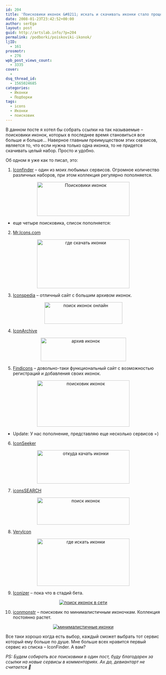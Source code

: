 ```yaml
---
id: 204
title: 'Поисковики иконок &#8211; искать и скачивать иконки стало проще'
date: 2008-01-23T23:42:52+00:00
author: serEga
layout: post
guid: http://artslab.info/?p=204
permalink: /podborki/poiskoviki-ikonok/
ljID:
  - 161
prosmotr:
  - 276
wpb_post_views_count:
  - 3335
cover:
  - 
dsq_thread_id:
  - 1565024685
categories:
  - Иконки
  - Подборки
tags:
  - icons
  - Иконки
  - поисковик
---
```

В данном посте я хотел бы собрать ссылки на так называемые &#8211; поисковики иконок, которых в последнее время становиться все больше и больше&#8230; Наверное главным преимуществом этих сервисов, является то, что если нужна только одна иконка, то не придется скачивать целый набор. Просто и удобно.

Об одном я уже как то писал, это:

1. <a href="http://www.iconfinder.net/" target="_blank" rel="nofollow">Iconfinder</a> &#8211; один из моих любымых сервисов. Огромное количество различных наборов, при этом коллекция регулярно пополняется.

<center>
  <a href="http://artslab.info/wp-content/uploads/iconfinder.jpg"><img src="http://artslab.info/wp-content/uploads/iconfinder-300x110.jpg" alt="Поисковики иконок" title="iconfinder" width="300" height="110" class="alignnone size-medium wp-image-945" /></a>
</center>

+ еще четыре поисковика, список пополняется:

2. <a href="http://mricons.com/" target="_blank" rel="nofollow">Mr.Icons.com</a>

<center>
  <a href="http://artslab.info/wp-content/uploads/mricons_poisk_icons.jpg"><img src="http://artslab.info/wp-content/uploads/mricons_poisk_icons-300x158.jpg" alt="где скачать иконки" title="mricons_poisk_icons" width="300" height="158" class="alignnone size-medium wp-image-2165" srcset="http://img.artslab.info/mricons_poisk_icons-300x158.jpg 300w, http://img.artslab.info/mricons_poisk_icons.jpg 649w" sizes="(max-width: 300px) 100vw, 300px" /></a>
</center>

3. <a href="http://www.iconspedia.com/" rel="nofollow">Iconspedia</a> &#8211; отличный сайт с большим архивом иконок.

<center>
  <a href="http://artslab.info/wp-content/uploads/iconspedia.jpg"><img src="http://artslab.info/wp-content/uploads/iconspedia.jpg" alt="поиск иконок онлайн" title="iconspedia" width="253" height="70" class="alignnone size-full wp-image-947" /></a>
</center>

4. <a href="http://www.iconarchive.com/" target="_blank" rel="nofollow">IconArchive</a>

<center>
  <a href="http://artslab.info/wp-content/uploads/iconarchive.jpg"><img src="http://artslab.info/wp-content/uploads/iconarchive.jpg" alt="архив иконок" title="iconarchive" width="277" height="76" class="alignnone size-full wp-image-948" /></a>
</center>

5. <a href="http://findicons.com/" rel="nofollow">Findicons</a> &#8211; довольно-таки функциональный сайт с возможностью регистраций и добавления своих иконок.

<center>
  <a href="http://artslab.info/wp-content/uploads/findicons.jpg"><img src="http://artslab.info/wp-content/uploads/findicons-300x150.jpg" alt="поисковик иконок" title="findicons" width="300" height="150" class="alignnone size-medium wp-image-949" srcset="http://img.artslab.info/findicons-300x150.jpg 300w, http://img.artslab.info/findicons.jpg 609w" sizes="(max-width: 300px) 100vw, 300px" /></a>
</center>

+ Update: У нас пополнение, представляю еще несколько сервисов =)

6. <a href="http://www.iconseeker.com/" rel="nofollow">IconSeeker</a>

<center>
  <a href="http://artslab.info/wp-content/uploads/iconseeker.jpg"><img src="http://artslab.info/wp-content/uploads/iconseeker-300x108.jpg" alt="откуда качать иконки" title="iconseeker" width="300" height="108" class="alignnone size-medium wp-image-2167" srcset="http://img.artslab.info/iconseeker-300x108.jpg 300w, http://img.artslab.info/iconseeker.jpg 458w" sizes="(max-width: 300px) 100vw, 300px" /></a>
</center>

7. <a href="http://icons-search.com/" rel="nofollow">iconsSEARCH</a>

<center>
  <a href="http://artslab.info/wp-content/uploads/iconssearch.jpg"><img src="http://artslab.info/wp-content/uploads/iconssearch-300x88.jpg" alt="поиск иконок" title="iconssearch" width="300" height="88" class="alignnone size-medium wp-image-2168" srcset="http://img.artslab.info/iconssearch-300x88.jpg 300w, http://img.artslab.info/iconssearch.jpg 593w" sizes="(max-width: 300px) 100vw, 300px" /></a>
</center>

8. <a href="http://veryicon.com/" rel="nofollow">VeryIcon</a>

<center>
  <a href="http://artslab.info/wp-content/uploads/veryicon.jpg"><img src="http://artslab.info/wp-content/uploads/veryicon-300x153.jpg" alt="где искать иконки" title="veryicon" width="300" height="153" class="alignnone size-medium wp-image-2169" srcset="http://img.artslab.info/veryicon-300x153.jpg 300w, http://img.artslab.info/veryicon.jpg 570w" sizes="(max-width: 300px) 100vw, 300px" /></a>
</center>

9. <a href="http://iconizer.net/" target="_blank">Iconizer</a> &#8211; пока что в стадий бета.

<center>
  <a href="http://img.artslab.info/iskat_ikonki.jpg"><img src="http://img.artslab.info/iskat_ikonki-300x101.jpg" alt="поиск иконок в сети" class="aligncenter size-medium wp-image-7059" srcset="http://img.artslab.info/iskat_ikonki-300x101.jpg 300w, http://img.artslab.info/iskat_ikonki.jpg 654w" sizes="(max-width: 300px) 100vw, 300px" /></a>
</center>

10. <a href="http://iconmonstr.com/" target="_blank">iconmonstr</a> &#8211; поисковик по минималистичным иконочкам. Коллекция постоянно растет.

<center>
  <a href="http://img.artslab.info/minimalistichnie.jpg"><img src="http://img.artslab.info/minimalistichnie-300x154.jpg" alt="минималистичные иконки" class="aligncenter size-medium wp-image-7058" srcset="http://img.artslab.info/minimalistichnie-300x154.jpg 300w, http://img.artslab.info/minimalistichnie-1024x527.jpg 1024w, http://img.artslab.info/minimalistichnie.jpg 1391w" sizes="(max-width: 300px) 100vw, 300px" /></a>
</center>

Все таки хорошо когда есть выбор, каждый сможет выбрать тот сервис который ему больше по душе. Мне больше всех нравится первый сервис из списка &#8211; IconFinder. А вам?

_PS: Будем собирать все поисковики в один пост, буду благодарен за ссылки на новые сервисы в комментариях. Ах да, девиантарт не считается 🙂_